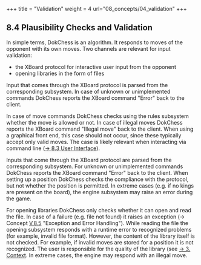 +++
title = "Validation"
weight = 4
url="08_concepts/04_validation"
+++

## 8.4 Plausibility Checks and Validation

In simple terms, DokChess is an algorithm. It responds to moves of the opponent with its own moves. Two channels are relevant for input validation:

* the XBoard protocol for interactive user input from the opponent
* opening libraries in the form of files

Input that comes through the XBoard protocol is parsed from the corresponding subsystem. In case of unknown or unimplemented commands DokChess reports the XBoard command "Error" back to the client.

In case of move commands DokChess checks using the rules subsystem whether the move is allowed or not. In case of illegal moves DokChess reports the XBoard command "Illegal move" back to the client. When using a graphical front end, this case should not occur, since these typically accept only valid moves. The case is likely relevant when interacting via command line ([→ 8.3 User Interface](/en/08_concepts/03_userinterface/)).

Inputs that come through the XBoard protocol are parsed from the corresponding subsystem. For unknown or unimplemented commands DokChess reports the XBoard command "Error" back to the client. When setting up a position DokChess checks the compliance with the protocol, but not whether the position is permitted. In extreme cases (e.g. if no kings are present on the board), the engine subsystem may raise an error during the game.

For opening libraries DokChess only checks whether it can open and read the file.
In case of a failure (e.g. file not found) it raises an exception (→ Concept [V.8.5](#section-v-8-5) "Exception and Error Handling").
While reading the file the opening subsystem responds with a runtime error to recognized problems (for example, invalid file format). However, the content of the library itself is not checked. For example, if invalid moves are stored for a position it is not recognized. The user is responsible for the quality of the library (see [→ 3. Context](/en/03_context/).
In extreme cases, the engine may respond with an illegal move.
